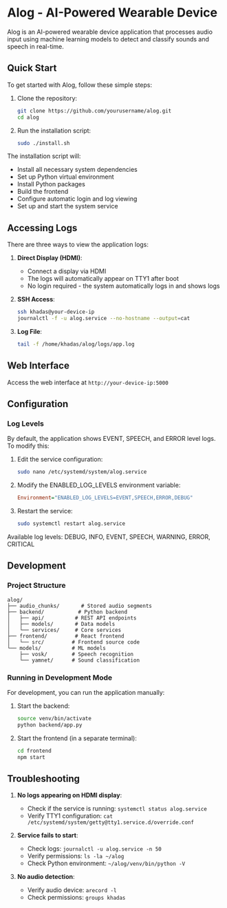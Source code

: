 # Alog - AI-Powered Wearable Device

Alog is an AI-powered wearable device application that processes audio input using machine learning models to detect and classify sounds and speech in real-time.

## Quick Start

To get started with Alog, follow these simple steps:

1. Clone the repository:
   ```bash
   git clone https://github.com/yourusername/alog.git
   cd alog
   ```

2. Run the installation script:
   ```bash
   sudo ./install.sh
   ```

The installation script will:
- Install all necessary system dependencies
- Set up Python virtual environment
- Install Python packages
- Build the frontend
- Configure automatic login and log viewing
- Set up and start the system service

## Accessing Logs

There are three ways to view the application logs:

1. **Direct Display (HDMI)**: 
   - Connect a display via HDMI
   - The logs will automatically appear on TTY1 after boot
   - No login required - the system automatically logs in and shows logs

2. **SSH Access**:
   ```bash
   ssh khadas@your-device-ip
   journalctl -f -u alog.service --no-hostname --output=cat
   ```

3. **Log File**:
   ```bash
   tail -f /home/khadas/alog/logs/app.log
   ```

## Web Interface

Access the web interface at `http://your-device-ip:5000`

## Configuration

### Log Levels

By default, the application shows EVENT, SPEECH, and ERROR level logs. To modify this:

1. Edit the service configuration:
   ```bash
   sudo nano /etc/systemd/system/alog.service
   ```

2. Modify the ENABLED_LOG_LEVELS environment variable:
   ```ini
   Environment="ENABLED_LOG_LEVELS=EVENT,SPEECH,ERROR,DEBUG"
   ```

3. Restart the service:
   ```bash
   sudo systemctl restart alog.service
   ```

Available log levels: DEBUG, INFO, EVENT, SPEECH, WARNING, ERROR, CRITICAL

## Development

### Project Structure

```
alog/
├── audio_chunks/       # Stored audio segments
├── backend/           # Python backend
│   ├── api/          # REST API endpoints
│   ├── models/       # Data models
│   └── services/     # Core services
├── frontend/         # React frontend
│   └── src/         # Frontend source code
└── models/          # ML models
    ├── vosk/        # Speech recognition
    └── yamnet/      # Sound classification
```

### Running in Development Mode

For development, you can run the application manually:

1. Start the backend:
   ```bash
   source venv/bin/activate
   python backend/app.py
   ```

2. Start the frontend (in a separate terminal):
   ```bash
   cd frontend
   npm start
   ```

## Troubleshooting

1. **No logs appearing on HDMI display**:
   - Check if the service is running: `systemctl status alog.service`
   - Verify TTY1 configuration: `cat /etc/systemd/system/getty@tty1.service.d/override.conf`

2. **Service fails to start**:
   - Check logs: `journalctl -u alog.service -n 50`
   - Verify permissions: `ls -la ~/alog`
   - Check Python environment: `~/alog/venv/bin/python -V`

3. **No audio detection**:
   - Verify audio device: `arecord -l`
   - Check permissions: `groups khadas`
